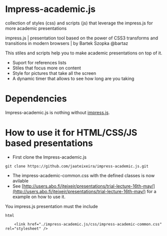 # Impress-academic.js

collection of styles (css) and scripts (js) that leverage the impress.js for more academic presentations

impress.js | presentation tool based on the power of CSS3 transforms and transitions in modern browsers | by Bartek Szopka @bartaz

This stiles and scripts help you to make academic presentations on top of it.

* Suport for references lists
* Stiles that focus more on content
* Style for pictures that take all the screen
* A dynamic timer that allows to see how long are you taking 

# Dependencies 

Impress-academic.js is nothing without [impress.js](https://impress.js.org/). 


# How to use it for HTML/CSS/JS based presentations 

- First clone the Impress-academic.js
```
git clone https://github.com/jaateixeira/impress-academic.js.git
```

- The impress-academic-common.css with the defined classes is now avilable
- See [http://users.abo.fi/jteixeir/presentations/trial-lecture-16th-may/](http://users.abo.fi/jteixeir/presentations/trial-lecture-16th-may/) for a example on how to use it.

You impress.js presentation must the include 
```
html 

	<link href="./impress-academic.js/css/impress-academic-common.css" rel="stylesheet" />
```


